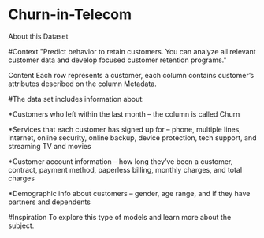 # Churn-in-Telecom
About this Dataset

#Context
"Predict behavior to retain customers. You can analyze all relevant customer data and develop focused customer retention programs." 

Content
Each row represents a customer, each column contains customer’s attributes described on the column Metadata.

#The data set includes information about:

*Customers who left within the last month – the column is called Churn

*Services that each customer has signed up for – phone, multiple lines, internet, online security, online backup, device protection, tech support, and streaming TV and movies

*Customer account information – how long they’ve been a customer, contract, payment method, paperless billing, monthly charges, and total charges

*Demographic info about customers – gender, age range, and if they have partners and dependents

#Inspiration
To explore this type of models and learn more about the subject.
